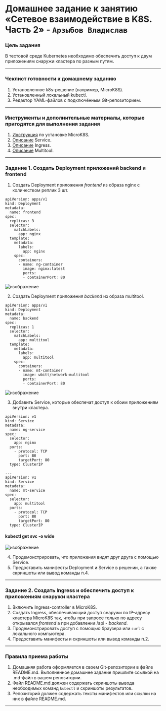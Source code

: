 # Домашнее задание к занятию «Сетевое взаимодействие в K8S. Часть 2» - `Арзыбов Владислав`

### Цель задания

В тестовой среде Kubernetes необходимо обеспечить доступ к двум приложениям снаружи кластера по разным путям.

------

### Чеклист готовности к домашнему заданию

1. Установленное k8s-решение (например, MicroK8S).
2. Установленный локальный kubectl.
3. Редактор YAML-файлов с подключённым Git-репозиторием.

------

### Инструменты и дополнительные материалы, которые пригодятся для выполнения задания

1. [Инструкция](https://microk8s.io/docs/getting-started) по установке MicroK8S.
2. [Описание](https://kubernetes.io/docs/concepts/services-networking/service/) Service.
3. [Описание](https://kubernetes.io/docs/concepts/services-networking/ingress/) Ingress.
4. [Описание](https://github.com/wbitt/Network-MultiTool) Multitool.

------

### Задание 1. Создать Deployment приложений backend и frontend

1. Создать Deployment приложения _frontend_ из образа nginx с количеством реплик 3 шт.

```
apiVersion: apps/v1
kind: Deployment
metadata:
  name: frontend
spec:
  replicas: 3
  selector:
    matchLabels:
      app: nginx
  template:
    metadata:
      labels:
        app: nginx
    spec:
      containers:
      - name: ng-container
        image: nginx:latest
        ports:
        - containerPort: 80
```

![изображение](https://github.com/user-attachments/assets/c1044321-7bd7-40ba-b12b-12363def8cc4)

2. Создать Deployment приложения _backend_ из образа multitool. 

```
apiVersion: apps/v1
kind: Deployment
metadata:
  name: backend
spec:
  replicas: 1
  selector:
    matchLabels:
      app: multitool
  template:
    metadata:
      labels:
        app: multitool
    spec:
      containers:
      - name: mt-container
        image: wbitt/network-multitool
        ports:
        - containerPort: 80
```

![изображение](https://github.com/user-attachments/assets/cef636df-2c16-4d13-939b-573ea3f131bd)

3. Добавить Service, которые обеспечат доступ к обоим приложениям внутри кластера.

```
apiVersion: v1
kind: Service
metadata:
  name: ng-service
spec:
  selector:
    app: nginx
  ports:
    - protocol: TCP
      port: 80
      targetPort: 80
  type: ClusterIP

---
apiVersion: v1
kind: Service
metadata:
  name: mt-service
spec:
  selector:
    app: multitool
  ports:
    - protocol: TCP
      port: 80
      targetPort: 80
  type: ClusterIP
```

#### kubectl get svc -o wide

![изображение](https://github.com/user-attachments/assets/f7479911-529c-4b32-a968-b34f5be1b99c)

4. Продемонстрировать, что приложения видят друг друга с помощью Service.
5. Предоставить манифесты Deployment и Service в решении, а также скриншоты или вывод команды п.4.

------

### Задание 2. Создать Ingress и обеспечить доступ к приложениям снаружи кластера

1. Включить Ingress-controller в MicroK8S.
2. Создать Ingress, обеспечивающий доступ снаружи по IP-адресу кластера MicroK8S так, чтобы при запросе только по адресу открывался _frontend_ а при добавлении /api - _backend_.
3. Продемонстрировать доступ с помощью браузера или `curl` с локального компьютера.
4. Предоставить манифесты и скриншоты или вывод команды п.2.

------

### Правила приема работы

1. Домашняя работа оформляется в своем Git-репозитории в файле README.md. Выполненное домашнее задание пришлите ссылкой на .md-файл в вашем репозитории.
2. Файл README.md должен содержать скриншоты вывода необходимых команд `kubectl` и скриншоты результатов.
3. Репозиторий должен содержать тексты манифестов или ссылки на них в файле README.md.

------
